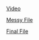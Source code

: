 [Video](https://www.youtube.com/watch?v=TN3Whnwe_A0&ab_channel=MoxieInfernape)

[Messy File](html/messyMidtermFile.html)

[Final File](html/finalMidtermFile.html)
